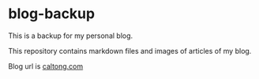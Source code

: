 # blog-backup
This is a backup for my personal blog.

This repository contains markdown files and images of articles of my blog.

Blog url is [caltong.com](https://caltong.com)